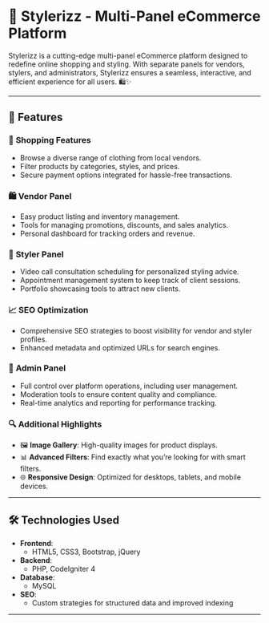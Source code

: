 # 🌟 Stylerizz - Multi-Panel eCommerce Platform

Stylerizz is a cutting-edge multi-panel eCommerce platform designed to redefine online shopping and styling. With separate panels for vendors, stylers, and administrators, Stylerizz ensures a seamless, interactive, and efficient experience for all users. 🛍️✨

---

## 🚀 Features  

### 🛒 **Shopping Features**  
- Browse a diverse range of clothing from local vendors.  
- Filter products by categories, styles, and prices.  
- Secure payment options integrated for hassle-free transactions.  

### 🛍️ **Vendor Panel**  
- Easy product listing and inventory management.  
- Tools for managing promotions, discounts, and sales analytics.  
- Personal dashboard for tracking orders and revenue.  

### 🎥 **Styler Panel**  
- Video call consultation scheduling for personalized styling advice.  
- Appointment management system to keep track of client sessions.  
- Portfolio showcasing tools to attract new clients.  

### 📈 **SEO Optimization**  
- Comprehensive SEO strategies to boost visibility for vendor and styler profiles.  
- Enhanced metadata and optimized URLs for search engines.  

### 🔧 **Admin Panel**  
- Full control over platform operations, including user management.  
- Moderation tools to ensure content quality and compliance.  
- Real-time analytics and reporting for performance tracking.  

### 🔍 **Additional Highlights**  
- 🖼️ **Image Gallery**: High-quality images for product displays.  
- 📊 **Advanced Filters**: Find exactly what you’re looking for with smart filters.  
- 🌐 **Responsive Design**: Optimized for desktops, tablets, and mobile devices.  

---

## 🛠️ Technologies Used  

- **Frontend**:  
  - HTML5, CSS3, Bootstrap, jQuery  
- **Backend**:  
  - PHP, CodeIgniter 4  
- **Database**:  
  - MySQL  
- **SEO**:  
  - Custom strategies for structured data and improved indexing  

---
